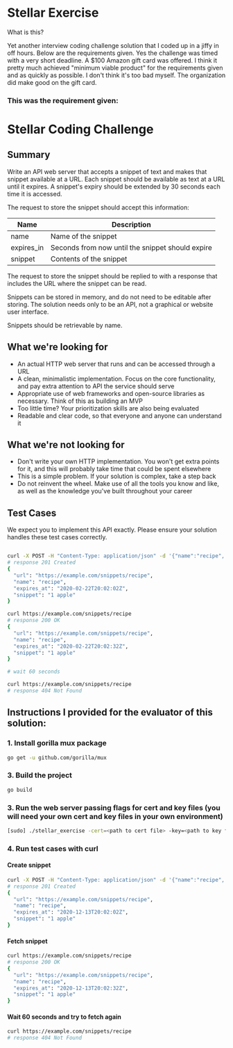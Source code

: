 # Stellar Exercise

What is this? 

Yet another interview coding challenge solution that I coded up in a jiffy in off hours. Below are the requirements given. Yes the challenge was timed with a very short deadline. A $100 Amazon gift card was offered. I think it pretty much achieved "minimum viable product" for the requirements given and as quickly as possible. I don't think it's too bad myself. The organization did make good on the gift card.

### This was the requirement given:
 

# Stellar Coding Challenge

## Summary

Write an API web server that accepts a snippet of text and makes that snippet
available at a URL. Each snippet should be available as text at a URL until it
expires. A snippet's expiry should be extended by 30 seconds each time it is accessed.

The request to store the snippet should accept this information:

| Name       | Description                                      |
|------------|--------------------------------------------------|
| name       | Name of the snippet                              |
| expires_in | Seconds from now until the snippet should expire |
| snippet    | Contents of the snippet                          |

The request to store the snippet should be replied to with a response that
includes the URL where the snippet can be read.

Snippets can be stored in memory, and do not need to be editable after storing.
The solution needs only to be an API, not a graphical or website user
interface.

Snippets should be retrievable by name.

## What we're looking for

* An actual HTTP web server that runs and can be accessed through a URL
* A clean, minimalistic implementation. Focus on the core functionality, and pay extra attention to API the service should serve
* Appropriate use of web frameworks and open-source libraries as necessary. Think of this as building an MVP
* Too little time? Your prioritization skills are also being evaluated
* Readable and clear code, so that everyone and anyone can understand it

## What we're not looking for

* Don't write your own HTTP implementation. You won't get extra points for it, and this will probably take time that could be spent elsewhere
* This is a simple problem. If your solution is complex, take a step back
* Do not reinvent the wheel. Make use of all the tools you know and like, as well as the knowledge you've built throughout your career

## Test Cases

We expect you to implement this API exactly. Please ensure your solution handles these test cases correctly.

```sh

curl -X POST -H "Content-Type: application/json" -d '{"name":"recipe", "expires_in": 30, "snippet":"1 apple"}' https://example.com/snippets
# response 201 Created
{
  "url": "https://example.com/snippets/recipe",
  "name": "recipe",
  "expires_at": "2020-02-22T20:02:02Z",
  "snippet": "1 apple"
}

curl https://example.com/snippets/recipe
# response 200 OK
{
  "url": "https://example.com/snippets/recipe",
  "name": "recipe",
  "expires_at": "2020-02-22T20:02:32Z",
  "snippet": "1 apple"
}

# wait 60 seconds

curl https://example.com/snippets/recipe
# response 404 Not Found

```

## Instructions I provided for the evaluator of this solution:

### 1. Install gorilla mux package
```bash
go get -u github.com/gorilla/mux
```
### 3. Build the project
```bash
go build
```
### 3. Run the web server passing flags for cert and key files (you will need your own cert and key files in your own environment)
```bash
[sudo] ./stellar_exercise -cert=<path to cert file> -key=<path to key file>
```
### 4. Run test cases with curl
#### Create snippet
```bash
curl -X POST -H "Content-Type: application/json" -d '{"name":"recipe", "expires_in": 30, "snippet":"1 apple"}' https://example.com/snippets
# response 201 Created
{
  "url": "https://example.com/snippets/recipe",
  "name": "recipe",
  "expires_at": "2020-12-13T20:02:02Z",
  "snippet": "1 apple"
}
```
#### Fetch snippet
```bash
curl https://example.com/snippets/recipe
# response 200 OK
{
  "url": "https://example.com/snippets/recipe",
  "name": "recipe",
  "expires_at": "2020-12-13T20:02:32Z",
  "snippet": "1 apple"
}
```
#### Wait 60 seconds and try to fetch again
```bash
curl https://example.com/snippets/recipe
# response 404 Not Found
```

